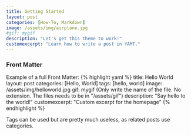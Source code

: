 ```yaml
---
title: Getting Started
layout: post
categories: [How-To, Markdown]
image: /assets/img/airplane.jpg
#gif: mygif
description: "Let's get this theme to work!"
customexcerpt: "Learn how to write a post in YAMT."
---
```


### Front Matter

Example of a full Front Matter:
{% highlight yaml %}
title: Hello World  
layout: post
categories: [Hello, World]
tags: [hello, world]
image: /assets/img/helloworld.jpg
gif: mygif (Only write the name of the file. No extension. The files needs to be in "/assets/gif")
description: "Say hello to the world!"
customexcerpt: "Custom excerpt for the homepage"
{% endhighlight %}

Tags can be used but are pretty much useless, as related posts use categories.
